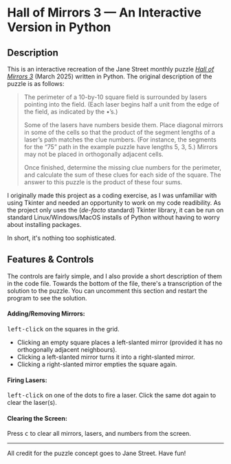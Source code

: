# Hall of Mirrors 3 — An Interactive Version in Python


## Description
This is an interactive recreation of the Jane Street monthly puzzle [*Hall of Mirrors 3*](https://www.janestreet.com/puzzles/hall-of-mirrors-3-index/) (March 2025) written in Python. The original description of the puzzle is as follows:
> The perimeter of a 10-by-10 square field is surrounded by lasers pointing into the field. (Each laser begins half a unit from the edge of the field, as indicated by the •’s.)
>
> Some of the lasers have numbers beside them. Place diagonal mirrors in some of the cells so that the product of the segment lengths of a laser’s path matches the clue numbers. (For instance, the segments for the “75” path in the example puzzle have lengths 5, 3, 5.) Mirrors may not be placed in orthogonally adjacent cells.
>
> Once finished, determine the missing clue numbers for the perimeter, and calculate the sum of these clues for each side of the square. The answer to this puzzle is the product of these four sums.

I originally made this project as a coding exercise, as I was unfamiliar with using Tkinter and needed an opportunity to work on my code readibility. As the project only uses the (*de-facto* standard) Tkinter library, it can be run on standard Linux/Windows/MacOS installs of Python without having to worry about installing packages.

In short, it's nothing too sophisticated.

## Features & Controls
The controls are fairly simple, and I also provide a short description of them in the code file. Towards the bottom of the file, there's a transcription of the solution to the puzzle. You can uncomment this section and restart the program to see the solution.

#### Adding/Removing Mirrors:
<kbd>left-click</kbd> on the squares in the grid.
- Clicking an empty square places a left-slanted mirror (provided it has no orthogonally adjacent neighbours).
- Clicking a left-slanted mirror turns it into a right-slanted mirror.
- Clicking a right-slanted mirror empties the square again.

#### Firing Lasers:
<kbd>left-click</kbd> on one of the dots to fire a laser. Click the same dot again to clear the laser(s).

#### Clearing the Screen:
Press <kbd>c</kbd> to clear all mirrors, lasers, and numbers from the screen. 

---
All credit for the puzzle concept goes to Jane Street. Have fun! 
